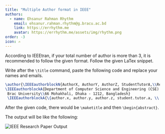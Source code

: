 ```yaml
---
title: "Multiple Author format in IEEE"
authors:
  - name: Ehsanur Rahman Rhythm
    email: ehsanur.rahman.rhythm@g.bracu.ac.bd
    link: https://errhythm.me
    avatar: https://errhythm.me/assets/img/rhythm.png
order: -3
icon: ✍️
---
```


According to IEEEtran, if your total number of author is more than 3, it is recommended to follow the given format. Follow the given LaTex snippet.

Write after the `\title` command, paste the following code and replace your names and emails. 

```latex
\author{\IEEEauthorblockN{AuthorX, AuthorY, AuthorZ, StudentTutorA,\\ResearchAssistantB and CourseInstructor}
\IEEEauthorblockA{Department of Computer Science and Engineering (CSE) \\School of Data and Sciences (SDS)\\ 
 Brac University\\66 Mohakhali, Dhaka - 1212, Bangladesh}  
 \IEEEauthorblockA{\{author.x, author.y, author.z, student.tutor.a, \\ research.assistant.b\}@g.bracu.ac.bd, courseinstructor@gmail.com}}
```

After the given code, there would be `\maketitle` and then `\begin{abstract}`. 

The output will be like the following:

![IEEE Research Paper Output](https://i.vgy.me/x3Bv8S.png)

